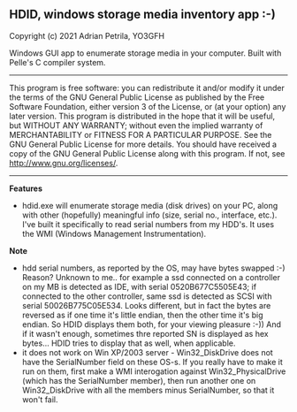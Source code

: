 ## HDID, windows storage media inventory app :-)

Copyright (c) 2021 Adrian Petrila, YO3GFH<br>
    
Windows GUI app to enumerate storage media in your computer.
Built with Pelle's C compiler system.

---------
                       
This program is free software: you can redistribute it and/or modify
it under the terms of the GNU General Public License as published by
the Free Software Foundation, either version 3 of the License, or
(at your option) any later version.
This program is distributed in the hope that it will be useful,
but WITHOUT ANY WARRANTY; without even the implied warranty of
MERCHANTABILITY or FITNESS FOR A PARTICULAR PURPOSE.  See the
GNU General Public License for more details.
You should have received a copy of the GNU General Public License
along with this program.  If not, see <http://www.gnu.org/licenses/>.

---------

**Features**

* hdid.exe will enumerate storage media (disk drives) on your PC,
along with other (hopefully) meaningful info (size, serial no., 
interface, etc.). I've built it specifically to read serial numbers
from my HDD's. It uses the WMI (Windows Management Instrumentation).

**Note**
* hdd serial numbers, as reported by the OS, may have bytes swapped :-)
Reason? Unknown to me.. for example a ssd connected on a controller on
my MB is detected as IDE, with serial 0520B677C5505E43; if connected to
the other controller, same ssd is detected as SCSI with serial 
50026B775C05E534. Looks different, but in fact the bytes are reversed as
if one time it's little endian, then the other time it's big endian.
So HDID displays them both, for your viewing pleasure :-)) And if it
wasn't enough, sometimes thre reported SN is displayed as hex bytes...
HDID tries to display that as well, when applicable.
* it does not work on Win XP/2003 server - Win32_DiskDrive does not have 
the SerialNumber field on these OS-s. If you really have to make it run
on them, first make a WMI interogation against Win32_PhysicalDrive (which 
has the SerialNumber member), then run another one on Win32_DiskDrive
with all the members minus SerialNumber, so that it won't fail.

